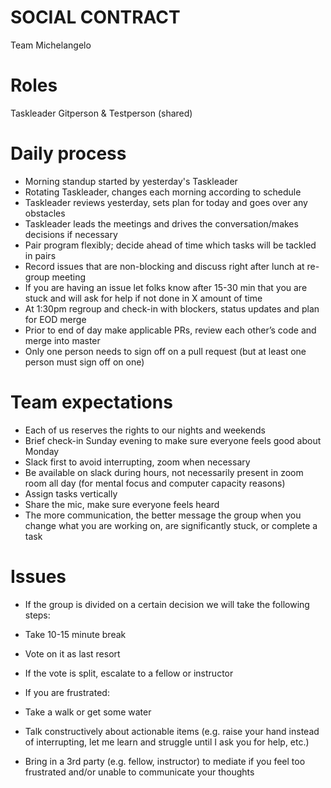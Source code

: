 # SOCIAL CONTRACT
Team Michelangelo

# Roles
Taskleader
Gitperson & Testperson (shared)

# Daily process
- Morning standup started by yesterday's Taskleader
- Rotating Taskleader, changes each morning according to schedule
- Taskleader reviews yesterday, sets plan for today and goes over any obstacles
- Taskleader leads the meetings and drives the conversation/makes decisions if necessary
- Pair program flexibly; decide ahead of time which tasks will be tackled in pairs
- Record issues that are non-blocking and discuss right after lunch at re-group meeting
- If you are having an issue let folks know after 15-30 min that you are stuck and will ask for help if not done in X amount of time
- At 1:30pm regroup and check-in with blockers, status updates and plan for EOD merge
- Prior to end of day make applicable PRs, review each other’s code and merge into master
- Only one person needs to sign off on a pull request (but at least one person must sign off on one)

# Team expectations
- Each of us reserves the rights to our nights and weekends
- Brief check-in Sunday evening to make sure everyone feels good about Monday
- Slack first to avoid interrupting, zoom when necessary
- Be available on slack during hours, not necessarily present in zoom room all day (for mental focus and computer capacity reasons)
- Assign tasks vertically
- Share the mic, make sure everyone feels heard
- The more communication, the better
message the group when you change what you are working on, are significantly stuck, or complete a task

# Issues
- If the group is divided on a certain decision we will take the following steps:
- Take 10-15 minute break
- Vote on it as last resort
- If the vote is split, escalate to a fellow or instructor

- If you are frustrated:
- Take a walk or get some water
- Talk constructively about actionable items (e.g. raise your hand instead of interrupting, let me learn and struggle until I ask you for help, etc.)
- Bring in a 3rd party (e.g. fellow, instructor) to mediate if you feel too frustrated and/or unable to communicate your thoughts

